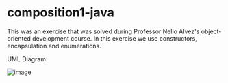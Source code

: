 # composition1-java

This was an exercise that was solved during Professor Nelio Alvez's object-oriented development course. In this exercise we use constructors, encapsulation and enumerations.

UML Diagram:

![image](https://user-images.githubusercontent.com/60992933/107133789-aa03f280-68ca-11eb-8ba8-55f6df7e2010.png)

